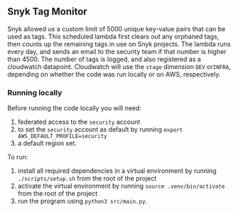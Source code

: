 ## Snyk Tag Monitor

Snyk allowed us a custom limit of 5000 unique key-value pairs that can be used as tags. This scheduled lambda first clears out any orphaned tags, then counts up the remaining tags in use on Snyk projects. The lambda runs every day, and sends
an email to the security team if that number is higher than 4500. The number of tags is logged, and also registered as a
cloudwatch datapoint. Cloudwatch will use the `stage` dimension `DEV` or`INFRA`, depending on whether the code was run locally or on AWS, respectively.

### Running locally
Before running the code locally you will need:

1. federated access to the `security` account
2. to set the `security` account as default by running `export AWS_DEFAULT_PROFILE=security`
3. a default region set.

To run:

1. install all required dependencies in a virtual environment by running `./scripts/setup.sh` from the root of the project
2. activate the virtual environment by running `source .venv/bin/activate` from the root of the project
3. run the program using `python3 src/main.py`.
